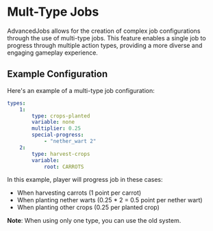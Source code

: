 # Mult-Type Jobs

AdvancedJobs allows for the creation of complex job configurations through the use of multi-type jobs. This feature enables a single job to progress through multiple action types, providing a more diverse and engaging gameplay experience.

## Example Configuration

Here's an example of a multi-type job configuration:

```yaml
types:
    1:
        type: crops-planted
        variable: none
        multiplier: 0.25
        special-progress:
            - "nether_wart 2"
    2:
        type: harvest-crops
        variable:
            root: CARROTS
```

In this example, player will progress job in these cases:

* When harvesting carrots (1 point per carrot)
* When planting nether warts (0.25 \* 2 = 0.5 point per nether wart)
* When planting other crops (0.25 per planted crop)

**Note**: When using only one type, you can use the old system.
